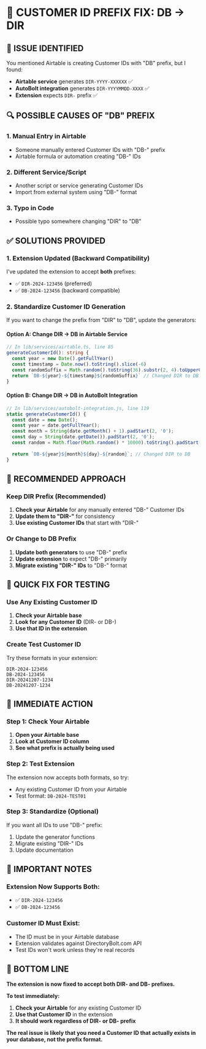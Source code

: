 # 🔧 **CUSTOMER ID PREFIX FIX: DB → DIR**

## 🚨 **ISSUE IDENTIFIED**

You mentioned Airtable is creating Customer IDs with "DB" prefix, but I found:
- **Airtable service** generates `DIR-YYYY-XXXXXX` ✅
- **AutoBolt integration** generates `DIR-YYYYMMDD-XXXX` ✅
- **Extension** expects `DIR-` prefix ✅

## 🔍 **POSSIBLE CAUSES OF "DB" PREFIX**

### **1. Manual Entry in Airtable**
- Someone manually entered Customer IDs with "DB-" prefix
- Airtable formula or automation creating "DB-" IDs

### **2. Different Service/Script**
- Another script or service generating Customer IDs
- Import from external system using "DB-" format

### **3. Typo in Code**
- Possible typo somewhere changing "DIR" to "DB"

## ✅ **SOLUTIONS PROVIDED**

### **1. Extension Updated (Backward Compatibility)**
I've updated the extension to accept **both** prefixes:
- ✅ `DIR-2024-123456` (preferred)
- ✅ `DB-2024-123456` (backward compatible)

### **2. Standardize Customer ID Generation**

If you want to change the prefix from "DIR" to "DB", update the generators:

#### **Option A: Change DIR → DB in Airtable Service**
```typescript
// In lib/services/airtable.ts, line 85
generateCustomerId(): string {
  const year = new Date().getFullYear()
  const timestamp = Date.now().toString().slice(-6)
  const randomSuffix = Math.random().toString(36).substr(2, 4).toUpperCase()
  return `DB-${year}-${timestamp}${randomSuffix}` // Changed DIR to DB
}
```

#### **Option B: Change DIR → DB in AutoBolt Integration**
```javascript
// In lib/services/autobolt-integration.js, line 119
static generateCustomerId() {
  const date = new Date();
  const year = date.getFullYear();
  const month = String(date.getMonth() + 1).padStart(2, '0');
  const day = String(date.getDate()).padStart(2, '0');
  const random = Math.floor(Math.random() * 10000).toString().padStart(4, '0');
  
  return `DB-${year}${month}${day}-${random}`; // Changed DIR to DB
}
```

## 🎯 **RECOMMENDED APPROACH**

### **Keep DIR Prefix (Recommended)**
1. **Check your Airtable** for any manually entered "DB-" Customer IDs
2. **Update them to "DIR-"** for consistency
3. **Use existing Customer IDs** that start with "DIR-"

### **Or Change to DB Prefix**
1. **Update both generators** to use "DB-" prefix
2. **Update extension** to expect "DB-" primarily
3. **Migrate existing "DIR-" IDs** to "DB-" format

## 🔧 **QUICK FIX FOR TESTING**

### **Use Any Existing Customer ID**
1. **Check your Airtable base**
2. **Look for any Customer ID** (DIR- or DB-)
3. **Use that ID in the extension**

### **Create Test Customer ID**
Try these formats in your extension:
```
DIR-2024-123456
DB-2024-123456
DIR-20241207-1234
DB-20241207-1234
```

## 🎯 **IMMEDIATE ACTION**

### **Step 1: Check Your Airtable**
1. **Open your Airtable base**
2. **Look at Customer ID column**
3. **See what prefix is actually being used**

### **Step 2: Test Extension**
The extension now accepts both formats, so try:
- Any existing Customer ID from your Airtable
- Test format: `DB-2024-TEST01`

### **Step 3: Standardize (Optional)**
If you want all IDs to use "DB-" prefix:
1. Update the generator functions
2. Migrate existing "DIR-" IDs
3. Update documentation

## 🚨 **IMPORTANT NOTES**

### **Extension Now Supports Both:**
- ✅ `DIR-2024-123456`
- ✅ `DB-2024-123456`

### **Customer ID Must Exist:**
- The ID must be in your Airtable database
- Extension validates against DirectoryBolt.com API
- Test IDs won't work unless they're real records

## 🎯 **BOTTOM LINE**

**The extension is now fixed to accept both DIR- and DB- prefixes.** 

**To test immediately:**
1. **Check your Airtable** for any existing Customer ID
2. **Use that Customer ID** in the extension
3. **It should work regardless of DIR- or DB- prefix**

**The real issue is likely that you need a Customer ID that actually exists in your database, not the prefix format.**